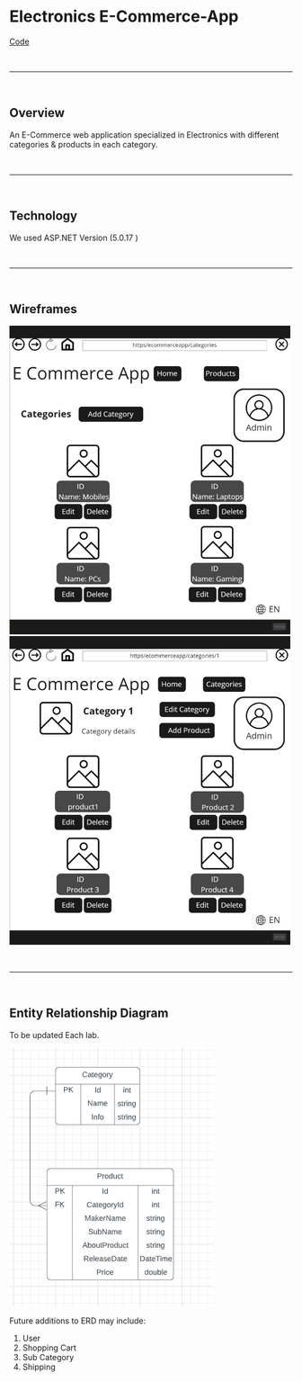 # Electronics E-Commerce-App

[Code](./electronics)


<br><hr><br>
## Overview

An E-Commerce web application specialized in Electronics with different categories & products in each category.

<br><hr><br>
## Technology

We used ASP.NET Version (5.0.17 )



<br><hr><br>
## Wireframes

<img src="./Assets/AdminWireframe1.png" width="500">
<br>
<img src="./Assets/AdminWireframe2.png" width="500">

<br><hr><br>
## Entity Relationship Diagram

To be updated Each lab.

![img](./Assets/ERDv1.png)

Future additions to ERD may include:
1. User
2. Shopping Cart
3. Sub Category
4. Shipping




